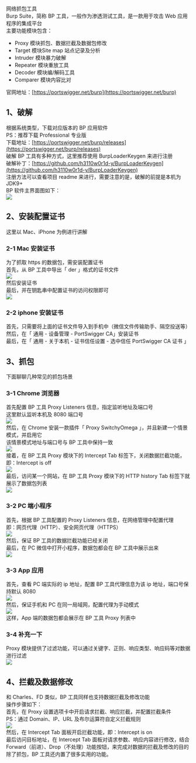 网络抓包工具<br />Burp Suite，简称 BP 工具，一般作为渗透测试工具，是一款用于攻击 Web 应用程序的集成平台<br />主要功能模块包含：

- Proxy 模块抓包、数据拦截及数据包修改
- Target 模块Site map 站点记录及分析
- Intruder 模块暴力破解
- Repeater 模块重放工具
- Decoder 模块编/解码工具
- Comparer 模块内容比对

官网地址：[https://portswigger.net/burp](https://portswigger.net/burp)
<a name="iGIyP"></a>
## 1、破解
根据系统类型，下载对应版本的 BP 应用软件<br />PS：推荐下载 Professional 专业版<br />下载地址：[https://portswigger.net/burp/releases](https://portswigger.net/burp/releases)<br />破解 BP 工具有多种方式，这里推荐使用 BurpLoaderKeygen 来进行注册<br />破解补丁：[https://github.com/h3110w0r1d-y/BurpLoaderKeygen](https://github.com/h3110w0r1d-y/BurpLoaderKeygen)<br />注册方法可以查看项目 readme 来进行，需要注意的是，破解的前提是本机为 JDK9+<br />BP 软件主界面图如下：<br />![](https://cdn.nlark.com/yuque/0/2022/png/396745/1654509472163-383adb38-f457-4f39-bdd0-6e46161fc823.png#averageHue=%23f9f8f8&clientId=ufcec889f-1ab0-4&from=paste&id=uc6998795&originHeight=680&originWidth=1080&originalType=url&ratio=1&rotation=0&showTitle=false&status=done&style=shadow&taskId=ua08202d2-3db8-44df-87da-68850292865&title=)
<a name="hdOmA"></a>
## 2、安装配置证书
这里以 Mac、iPhone 为例进行讲解
<a name="EeSOk"></a>
### 2-1 Mac 安装证书
为了抓取 https 的数据包，需安装配置证书<br />首先，从 BP 工具中导出「 der 」格式的证书文件<br />![](https://cdn.nlark.com/yuque/0/2022/png/396745/1654509472086-41757de0-c561-43d7-8bb3-99b2b0b4de1b.png#averageHue=%23f3f2f2&clientId=ufcec889f-1ab0-4&from=paste&id=u2eb6d281&originHeight=695&originWidth=1080&originalType=url&ratio=1&rotation=0&showTitle=false&status=done&style=shadow&taskId=uc772f877-0248-42aa-8bd0-09c0244b37a&title=)<br />然后安装证书<br />最后，并在钥匙串中配置证书的访问权限即可<br />![](https://cdn.nlark.com/yuque/0/2022/png/396745/1654509472209-e8b32057-67b0-47f1-a377-83f8a901534c.png#averageHue=%23f5f4f4&clientId=ufcec889f-1ab0-4&from=paste&id=ub6d3ac8f&originHeight=1181&originWidth=1080&originalType=url&ratio=1&rotation=0&showTitle=false&status=done&style=shadow&taskId=u9e7b0596-04e1-4c4d-8ea2-e5cc7113e99&title=)
<a name="UfWG5"></a>
### 2-2  iphone 安装证书
首先，只需要将上面的证书文件导入到手机中（微信文件传输助手、隔空投送等）<br />然后，在「 通用 - 设备管理 - PortSwigger CA」安装证书<br />最后，在「 通用 - 关于本机 - 证书信任设置 - 选中信任 PortSwigger CA 证书 」
<a name="DroDO"></a>
## 3、抓包
下面聊聊几种常见的抓包场景
<a name="hRT0a"></a>
### 3-1 Chrome 浏览器
首先配置 BP 工具 Proxy Listeners 信息，指定监听地址及端口号<br />这里默认监听本机及 8080 端口号<br />![](https://cdn.nlark.com/yuque/0/2022/png/396745/1654509472143-fc03dc37-d556-45f8-97a6-2777210da337.png#averageHue=%23f3f1f0&clientId=ufcec889f-1ab0-4&from=paste&id=ua215efac&originHeight=701&originWidth=921&originalType=url&ratio=1&rotation=0&showTitle=false&status=done&style=shadow&taskId=u7035ea33-a175-4c0b-86ac-4b54ce51a19&title=)<br />然后，在 Chrome 安装一款插件「 Proxy SwitchyOmega 」，并且新建一个情景模式，并启用它<br />该情景模式地址与端口号与 BP 工具中保持一致<br />![](https://cdn.nlark.com/yuque/0/2022/png/396745/1654509472136-e17482de-0724-4f6a-920f-00ca8709b1ef.png#averageHue=%23fbfbfb&clientId=ufcec889f-1ab0-4&from=paste&id=u5cd5aa82&originHeight=457&originWidth=1080&originalType=url&ratio=1&rotation=0&showTitle=false&status=done&style=shadow&taskId=uec9c4786-8da6-4ea2-9161-9edf94f2aa0&title=)<br />接着，在 BP 工具 Proxy 模块下的 Intercept Tab 标签下，关闭数据拦截功能，即：Intercept is off<br />![](https://cdn.nlark.com/yuque/0/2022/png/396745/1654509472685-41af6508-f16b-4eaf-8b50-ebaa928d013d.png#averageHue=%23f6f5f5&clientId=ufcec889f-1ab0-4&from=paste&id=u275a59e8&originHeight=584&originWidth=783&originalType=url&ratio=1&rotation=0&showTitle=false&status=done&style=shadow&taskId=u339c389c-ca32-4f01-bfc8-ab74515c69c&title=)<br />最后，访问某一个网站，在 BP 工具 Proxy 模块下的 HTTP history Tab 标签下就展示了数据包列表<br />![](https://cdn.nlark.com/yuque/0/2022/png/396745/1654509472779-8ae26729-e861-4c51-8b09-306c6dd1e2af.png#averageHue=%23f1efee&clientId=ufcec889f-1ab0-4&from=paste&id=u85ed4707&originHeight=680&originWidth=1080&originalType=url&ratio=1&rotation=0&showTitle=false&status=done&style=shadow&taskId=u40a82b1b-9574-4ca5-b63d-4ce46ccc528&title=)
<a name="cISlv"></a>
### 3-2  PC 端小程序
首先，根据 BP 工具配置的 Proxy Listeners 信息，在网络管理中配置代理<br />即：网页代理（HTTP）、安全网页代理（HTTPS）<br />![](https://cdn.nlark.com/yuque/0/2022/png/396745/1654509472978-15ff32d3-0ce9-4cfc-9ee3-07f7993ed8aa.png#averageHue=%23f5f5f5&clientId=ufcec889f-1ab0-4&from=paste&id=uac0d1074&originHeight=838&originWidth=1080&originalType=url&ratio=1&rotation=0&showTitle=false&status=done&style=shadow&taskId=u41bc43ee-6cab-4af3-8103-23aa52a2315&title=)<br />然后，保证 BP 工具的数据拦截功能已经关闭<br />最后，在 PC 微信中打开小程序，数据包都会在 BP 工具中展示出来<br />![](https://cdn.nlark.com/yuque/0/2022/png/396745/1654509474151-a10269ed-cc53-4101-81e2-1ef97ecde8c5.png#averageHue=%23efecea&clientId=ufcec889f-1ab0-4&from=paste&id=ue0153a72&originHeight=681&originWidth=1057&originalType=url&ratio=1&rotation=0&showTitle=false&status=done&style=shadow&taskId=ufa761e81-a183-4d01-8cd4-09ff0fc510e&title=)
<a name="r31L2"></a>
### 3-3 App 应用
首先，查看 PC 端实际的 ip 地址，配置 BP 工具代理信息为该 ip 地址，端口号保持默认 8080<br />![](https://cdn.nlark.com/yuque/0/2022/png/396745/1654509473247-d087a2f8-53f8-43c3-957a-45e5fcaad3d3.png#averageHue=%23f4f3f2&clientId=ufcec889f-1ab0-4&from=paste&id=ud3e1ec7f&originHeight=642&originWidth=1080&originalType=url&ratio=1&rotation=0&showTitle=false&status=done&style=shadow&taskId=ue9e95e4e-e8b3-4c27-a80b-0ebe931d1b0&title=)<br />然后，保证手机和 PC 在同一局域网，配置代理为手动模式<br />![](https://cdn.nlark.com/yuque/0/2022/jpeg/396745/1654509473453-065b9324-0246-4b14-b35c-5a2c12f4d0d0.jpeg#averageHue=%23f3f9f3&clientId=ufcec889f-1ab0-4&from=paste&height=448&id=u4d505f6e&originHeight=927&originWidth=828&originalType=url&ratio=1&rotation=0&showTitle=false&status=done&style=shadow&taskId=uad8d254b-2910-4231-aea4-adf1fca961d&title=&width=400.3999938964844)<br />这样，App 端的数据包都会展示在 BP 工具 Proxy 列表中
<a name="N9oNI"></a>
### 3-4  补充一下
Proxy 模块提供了过滤功能，可以通过关键字、正则、响应类型、响应码等对数据进行过滤<br />![](https://cdn.nlark.com/yuque/0/2022/png/396745/1654509473832-0c5632f9-8052-45ab-88a6-bca32a89c130.png#averageHue=%23efedec&clientId=ufcec889f-1ab0-4&from=paste&id=ub5d52a3e&originHeight=574&originWidth=935&originalType=url&ratio=1&rotation=0&showTitle=false&status=done&style=shadow&taskId=udade9297-65bc-4d57-8cb6-ee88165861b&title=)
<a name="mvmLK"></a>
## 4、拦截及数据修改
和 Charles、FD 类似，BP 工具同样也支持数据拦截及修改功能<br />操作步骤如下：<br />首先，在 Proxy 设置选项卡中开启请求拦截、响应拦截，并配置拦截条件<br />PS：通过 Domain、IP、URL 及布尔运算符自定义拦截规则<br />![](https://cdn.nlark.com/yuque/0/2022/png/396745/1654509473937-2a2bc30c-6f5f-459c-ad99-a0cde235b15f.png#averageHue=%23f4f4f3&clientId=ufcec889f-1ab0-4&from=paste&id=u1050a17c&originHeight=547&originWidth=1080&originalType=url&ratio=1&rotation=0&showTitle=false&status=done&style=shadow&taskId=u990b7a87-b421-4fb0-9a8d-f45a4dac5c4&title=)<br />然后，在 Intercept Tab 面板开启拦截功能，即：Intercept is on<br />最后访问目标地址，在 Intercept Tab 面板对请求参数、响应内容进行修改，结合 Forward（前进）、Drop（不处理）功能按钮，来完成对数据的拦截及修改的目的<br />除了抓包，BP 工具还内置了很多实用的功能。
